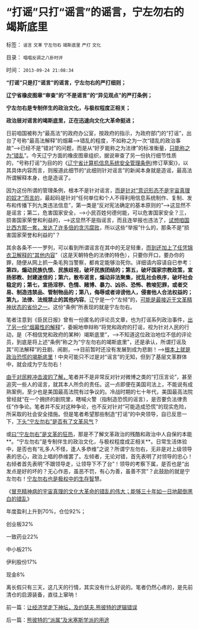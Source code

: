 # “打谣”只打“谣言”的谣言，宁左勿右的竭斯底里

标签： `谣言` `文革` `宁左勿右` `竭斯底里` `严打` `文化` 

目录： `唱唱反调之八卦时评`

时间： `2013-09-24 21:08:34`

**“打谣”只是打“谣言”的谣言，宁左勿右的严打细则；**

**辽宁省橡皮图章“审查”的“不是谣言”的“异见观点”的严打条例；**

**宁左勿右是专制伴生的政治文化，与极权程度正相关；**

**政治层对谣言的竭斯底里，正在迅速向文化大革命挺进；**



日前咱国被称为“最高法”的政府办公室，按政府的指示，为政府部门的“打谣”，出台了号称“最高法解释”的烟幕——>错乱的程度，不如称之为一次“错乱的政治事故”——>已经不是“错对”的问题，而是从“好歹能称之为法律”的标准衡量，[只能称之为“错乱](../../../2013/9/23/毛主席的文革可以说是挺伟大的.md)”。今天辽宁方面的橡皮图章组织，据说审查了另一份执行细节性质的，“号称打谣”为目的的《[辽宁省计算机信息系统安全管理条例(](http://news.sina.com.cn/c/2013-09-24/030028281919.shtml)修订草案)》，以其具体内容而言，则报道此细节的“此细则针对谣言”的新闻本身就是造谣，最高法所谓解释本身，也是造谣了。

因为这份所谓的管理条例，根本不是针对谣言，[而是针对“意识形态不是宇宙真理的奴才”而言的](../../../2013/8/25/“inalienable，不可让渡的权力”的“敌对意识形态”.md)，最起码是针对“任何单位和个人不得利用信息系统制作、复制、发布和传播下列九类违法信息”，第一类是“反对宪法确定的基本原则的”——>这显然不是谣言；第二，危害国家安全，——>小民百姓何德何能，可以危害国家安全？三，损害国家荣誉和利益的，——>这显然不是指谣言，而且连举报也违法了，[试想咱国比西方那一套，发达了许多倍的贪污腐败](../../../2013/6/22/反腐败只是宣传和安慰，临时工说明政府边际的客观存在.md)，所以这些“举报”什么的，那条不是“损害国家荣誉和利益的”？

其余各条不一一罗列，可以看到所谓谣言在其中的无足轻重，[而到还加上了任凭锦衣卫解释的“其他内容](../../../2013/7/15/警察权不是锦衣卫，法治不是监管，米兰达忠告不是放纵犯罪.md)”（这是天朝特色的法律的特色），只要你开口，要办你的罪，随便从网上抓一条毛狗当警察，都肯定能够治死你。详细请内容请自已参考：**第四，煽动民族仇恨、民族歧视，破坏民族团结的；第五，破坏国家宗教政策，宣扬邪教、封建迷信的；第六，散布谣言，煽动非法聚集，扰乱社会秩序，破坏社会稳定的；第七，宣扬淫秽、色情、赌博、暴力、凶杀、恐怖、教唆犯罪，或者交易、制造违禁品、管制物品的；第八，侮辱或者诽谤他人，侵害他人合法权益的；第九，法律、法规禁止的其他内容**。辽宁是一个“左倾”的，[可能是最接近于文革精神状态的省份之一](http://darthvad.blog.163.com/blog/static/53399470201110141820367/)。这份“条例”所表现的就是宁左勿右。

笔者注意到《臣民日报》曾有一份匿名的评论员文章，也为打谣系列政治事件，[出了另一份“烟幕性的解释](../../../2013/1/5/“有魄力，敢折腾”，掩护标准答案的烟幕.md)”，委婉地申辩称“将党和政府的打谣，视为针对人民的行动，是（不相信党和政府的某种）竭斯底里”，——>不知道这位政治地位不低的评论员，到底是将上述“条例”称之为“宁左勿右的竭斯底里”，还是承认，所谓打谣及其“司法解释”的丑剧、闹剧，——>目前暂时还没有发展到成为悲剧！——>[根本上就是政治恐慌的竭斯底里](../../../2013/9/1/专制一般是温和的，极权出现在专制的政治恐慌时期.md)！中央可能只不过是对“谣言”的无知，但到了基层文革群体中，就会成为宁左勿右！

[由于对民粹冲击波的了解，](../../../2012/4/3/对紧急状态法不必过分解读，法治不是信仰.md)笔者并不是非常反对针对微博之类的“打压言论”，甚至追究一些人的谣言，就其本人所负的责任。这一点即便在美国司法上，不能说有成熟案例，至少也是美国最高法院有过争议的。冷战时期的七十年代，美国最高法院曾经就“在一个拥挤的剧院里，瞎喊火警（指制造恐慌的谣言），是否要负法律责任”作争论。笔者并不反对这种争论，也不反对针对“可能造成恐慌”的现实危险，所采取的社会安全措施。但是笔者希望那些制造“打谣”的中央领导，自已反思一下，[下头“宁左勿右”是否有了文革风气](../../../2012/1/31/阿姆利则惨案；帝国中庸政治“不能精确行政”；.md)？

或[曰“宁左勿右”是文革的狂热](../../../2012/4/20/没有受害人的“正义”的受害人.md)，那是不了解文革政治的残酷和政治中人自保的本能**。“宁左勿右”是专制伴生的政治文化，与极权程度成正相关**。日常生活体验中，是否也有“礼多人不怪，逢人多恭维”之说？所谓宁左勿右，无非是对上级领导表的忠心，政治上唱的恭维罢了。左倾者，无论对错，首先表明了对领导的忠心！右倾者首先表明“不跟领导走，让领导下不了台”！领导的考察下属，是否也是“出发点是好的坏的？无心作恶，虽恶不罚，有心为善，虽善不赏”？此鼓励的就是宁左勿右！[宁左勿右也是极权中的生存智](../../../2009/12/1/“人在江湖，身不由已”.md)慧。

《[冒充精神病的宇宙真理的文化大革命的错乱的伟大；能够三十年如一日地颠倒黑白的错乱](../../../2013/9/23/毛主席的文革可以说是挺伟大的.md)》

年度盈利上升到70%，仓位92%；

创业板32%

一致药业22%

中小板21%

伊利股份17%

现金8%

离长假只有三天，这几天的行情，其实没有什么好说的。笔者仍然心疼的，是先前清仓的启源装备，直往上窜呐！



前一篇：[让经济学走下神坛，及约瑟夫.熊彼特的逻辑错误](../../../2013/9/24/让经济学走下神坛，及约瑟夫.熊彼特的逻辑错误.md)

后一篇：[熊彼特的“派属”及米塞斯学派的用途](../../../2013/9/25/熊彼特的“派属”及米塞斯学派的用途.md)